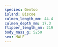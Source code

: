 ```yaml
---
species: Gentoo
island: Biscoe
culmen_length_mm: 44.4
culmen_depth_mm: 17.3
flipper_length_mm: 219
body_mass_g: 5250
sex: MALE
---
```

